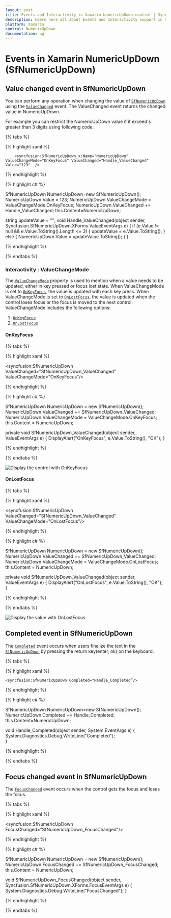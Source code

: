 ```yaml
---
layout: post
title: Events and Interactivity in Xamarin NumericUpDown control | Syncfusion®
description: Learn here all about Events and Interactivity support in Syncfusion® Xamarin NumericUpDown (SfNumericUpDown) control and more.
platform: Xamarin
control: NumericUpDown
documentation: ug
---
```

# Events in Xamarin NumericUpDown (SfNumericUpDown)

## Value changed event in SfNumericUpDown
 
You can perform any operation when changing the value of [`SfNumericUpDown`](https://help.syncfusion.com/cr/xamarin/Syncfusion.SfNumericUpDown.XForms.SfNumericUpDown.html) using the [`ValueChanged`](https://help.syncfusion.com/cr/xamarin/Syncfusion.SfNumericUpDown.XForms.SfNumericUpDown.html#Syncfusion_SfNumericUpDown_XForms_SfNumericUpDown_ValueChanged) event. The ValueChanged event returns the changed value in NumericUpDown.

For example you can restrict the NumericUpDown value if it exceed's greater than 3 digits using following code.

{% tabs %}

{% highlight xaml %}

        <syncfusion:SfNumericUpDown x:Name="NumericUpDown" ValueChangeMode="OnKeyFocus" ValueChanged="Handle_ValueChanged" Value="123"  />
    
{% endhighlight %}

{% highlight c# %}

SfNumericUpDown NumericUpDown=new SfNumericUpDown();
NumericUpDown.Value = 123;
NumericUpDown.ValueChangeMode = ValueChangeMode.OnKeyFocus;
NumericUpDown.ValueChanged += Handle_ValueChanged;
this.Content=NumericUpDown;

string updateValue = "";
void Handle_ValueChanged(object sender, Syncfusion.SfNumericUpDown.XForms.ValueEventArgs e)
{
    if (e.Value != null && e.Value.ToString().Length <= 3)
    {
        updateValue = e.Value.ToString();
    }
    else
    {
       NumericUpDown.Value = updateValue.ToString();
    }
}

{% endhighlight %}

{% endtabs %}

### Interactivity : ValueChangeMode

The [`ValueChangeMode`](https://help.syncfusion.com/cr/xamarin/Syncfusion.SfNumericUpDown.XForms.SfNumericUpDown.html#Syncfusion_SfNumericUpDown_XForms_SfNumericUpDown_ValueChangeMode) property is used to mention when a value needs to be updated, either in key pressed or focus lost state. When ValueChangeMode is set to [`OnKeyFocus`](https://help.syncfusion.com/cr/xamarin/Syncfusion.SfNumericUpDown.XForms.ValueChangeMode.html#Syncfusion_SfNumericUpDown_XForms_ValueChangeMode_OnKeyFocus), the value is updated with each key press. When ValueChangeMode is set to [`OnLostFocus`](https://help.syncfusion.com/cr/xamarin/Syncfusion.SfNumericUpDown.XForms.ValueChangeMode.html#Syncfusion_SfNumericUpDown_XForms_ValueChangeMode_OnLostFocus), the value is updated when the control loses focus or the focus is moved to the next control. ValueChangeMode includes the following options:

1. [`OnKeyFocus`](https://help.syncfusion.com/cr/xamarin/Syncfusion.SfNumericUpDown.XForms.ValueChangeMode.html#Syncfusion_SfNumericUpDown_XForms_ValueChangeMode_OnKeyFocus)
2. [`OnLostFocus`](https://help.syncfusion.com/cr/xamarin/Syncfusion.SfNumericUpDown.XForms.ValueChangeMode.html#Syncfusion_SfNumericUpDown_XForms_ValueChangeMode_OnLostFocus)

#### OnKeyFocus

{% tabs %}

{% highlight xaml %}

  <syncfusion:SfNumericUpDown ValueChanged="SfNumericUpDown_ValueChanged" ValueChangeMode="OnKeyFocus"/>
	
{% endhighlight %}

{% highlight c# %}

SfNumericUpDown NumericUpDown = new SfNumericUpDown();
NumericUpDown.ValueChanged += SfNumericUpDown_ValueChanged;
NumericUpDown.ValueChangeMode = ValueChangeMode.OnKeyFocus;
this.Content = NumericUpDown;

private void SfNumericUpDown_ValueChanged(object sender, ValueEventArgs e)
{
    DisplayAlert("OnKeyFocus", e.Value.ToString(), "OK");
}

{% endhighlight %}

{% endtabs %}

![Display the control with OnKeyFocus](images/onkeyfocus.png)

#### OnLostFocus

{% tabs %}

{% highlight xaml %}

  <syncfusion:SfNumericUpDown ValueChanged="SfNumericUpDown_ValueChanged" ValueChangeMode="OnLostFocus"/>
	
{% endhighlight %}

{% highlight c# %}

SfNumericUpDown NumericUpDown = new SfNumericUpDown();
NumericUpDown.ValueChanged += SfNumericUpDown_ValueChanged;
NumericUpDown.ValueChangeMode = ValueChangeMode.OnLostFocus;
this.Content = NumericUpDown;

private void SfNumericUpDown_ValueChanged(object sender, ValueEventArgs e)
{
    DisplayAlert("OnLostFocus", e.Value.ToString(), "OK");
}

{% endhighlight %}

{% endtabs %}

![Display the value with OnLostFocus](images/onlostfocus.png)

## Completed event in SfNumericUpDown
 
The [`Completed`](https://help.syncfusion.com/cr/xamarin/Syncfusion.SfNumericUpDown.XForms.SfNumericUpDown.html#Syncfusion_SfNumericUpDown_XForms_SfNumericUpDown_Completed) event occurs when users finalize the text in the [`SfNumericUpDown`](https://help.syncfusion.com/cr/xamarin/Syncfusion.SfNumericUpDown.XForms.SfNumericUpDown.html) by pressing the return key(enter, ok) on the keyboard.

{% tabs %}

{% highlight xaml %}

    <syncfusion:SfNumericUpDown Completed="Handle_Completed”/>
    
{% endhighlight %}

{% highlight c# %}

SfNumericUpDown NumericUpDown=new SfNumericUpDown();
NumericUpDown.Completed += Handle_Completed;
this.Content=NumericUpDown;

void Handle_Completed(object sender, System.EventArgs e)
{
  System.Diagnostics.Debug.WriteLine("Completed");     
}

{% endhighlight %}

{% endtabs %}

## Focus changed event in SfNumericUpDown 

The [`FocusChanged`](https://help.syncfusion.com/cr/xamarin/Syncfusion.SfNumericUpDown.XForms.SfNumericUpDown.html#Syncfusion_SfNumericUpDown_XForms_SfNumericUpDown_FocusChanged) event occurs when the control gets the focus and loses the focus.

{% tabs %}

{% highlight xaml %}

 <syncfusion:SfNumericUpDown FocusChanged="SfNumericUpDown_FocusChanged"/>
		
{% endhighlight %}

{% highlight c# %}

SfNumericUpDown NumericUpDown = new SfNumericUpDown();
NumericUpDown.FocusChanged += SfNumericUpDown_FocusChanged;
this.Content = NumericUpDown;

void SfNumericUpDown_FocusChanged(object sender, Syncfusion.SfNumericUpDown.XForms.FocusEventArgs e)
{
    System.Diagnostics.Debug.WriteLine("FocusChanged");
}

{% endhighlight %}

{% endtabs %}
